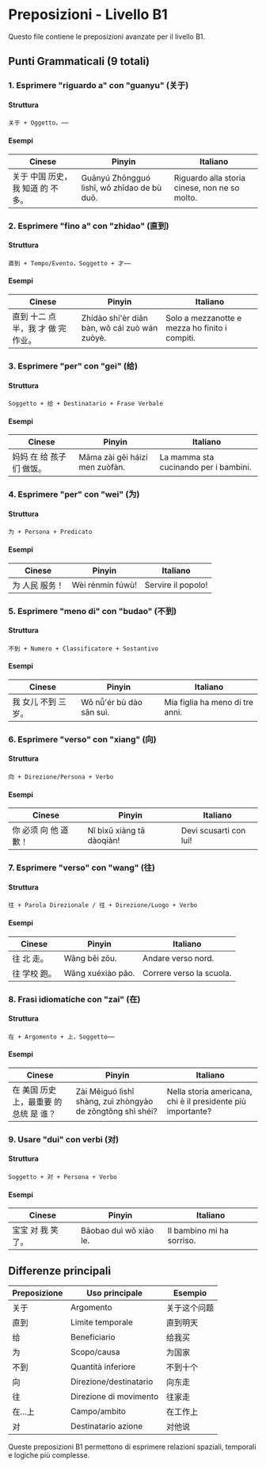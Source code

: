# Preposizioni - Livello B1

Questo file contiene le preposizioni avanzate per il livello B1.

## Punti Grammaticali (9 totali)

### 1. Esprimere "riguardo a" con "guanyu" (关于)

#### Struttura

```
关于 + Oggetto，⋯⋯
```

#### Esempi

| Cinese | Pinyin | Italiano |
|--------|--------|----------|
| 关于 中国 历史，我 知道 的 不 多。 | Guānyú Zhōngguó lìshǐ, wǒ zhīdao de bù duō. | Riguardo alla storia cinese, non ne so molto. |

### 2. Esprimere "fino a" con "zhidao" (直到)

#### Struttura

```
直到 + Tempo/Evento，Soggetto + 才⋯⋯
```

#### Esempi

| Cinese | Pinyin | Italiano |
|--------|--------|----------|
| 直到 十二 点 半，我 才 做 完 作业。 | Zhídào shí'èr diǎn bàn, wǒ cái zuò wán zuòyè. | Solo a mezzanotte e mezza ho finito i compiti. |

### 3. Esprimere "per" con "gei" (给)

#### Struttura

```
Soggetto + 给 + Destinatario + Frase Verbale
```

#### Esempi

| Cinese | Pinyin | Italiano |
|--------|--------|----------|
| 妈妈 在 给 孩子 们 做饭。 | Māma zài gěi háizi men zuòfàn. | La mamma sta cucinando per i bambini. |

### 4. Esprimere "per" con "wei" (为)

#### Struttura

```
为 + Persona + Predicato
```

#### Esempi

| Cinese | Pinyin | Italiano |
|--------|--------|----------|
| 为 人民 服务！ | Wèi rénmín fúwù! | Servire il popolo! |

### 5. Esprimere "meno di" con "budao" (不到)

#### Struttura

```
不到 + Numero + Classificatore + Sostantivo
```

#### Esempi

| Cinese | Pinyin | Italiano |
|--------|--------|----------|
| 我 女儿 不到 三 岁。 | Wǒ nǚ'ér bù dào sān suì. | Mia figlia ha meno di tre anni. |

### 6. Esprimere "verso" con "xiang" (向)

#### Struttura

```
向 + Direzione/Persona + Verbo
```

#### Esempi

| Cinese | Pinyin | Italiano |
|--------|--------|----------|
| 你 必须 向 他 道歉！ | Nǐ bìxū xiàng tā dàoqiàn! | Devi scusarti con lui! |

### 7. Esprimere "verso" con "wang" (往)

#### Struttura

```
往 + Parola Direzionale / 往 + Direzione/Luogo + Verbo
```

#### Esempi

| Cinese | Pinyin | Italiano |
|--------|--------|----------|
| 往 北 走。 | Wǎng běi zǒu. | Andare verso nord. |
| 往 学校 跑。 | Wǎng xuéxiào pǎo. | Correre verso la scuola. |

### 8. Frasi idiomatiche con "zai" (在)

#### Struttura

```
在 + Argomento + 上，Soggetto⋯⋯
```

#### Esempi

| Cinese | Pinyin | Italiano |
|--------|--------|----------|
| 在 美国 历史 上，最重要 的 总统 是 谁？ | Zài Měiguó lìshǐ shàng, zuì zhòngyào de zǒngtǒng shì shéi? | Nella storia americana, chi è il presidente più importante? |

### 9. Usare "dui" con verbi (对)

#### Struttura

```
Soggetto + 对 + Persona + Verbo
```

#### Esempi

| Cinese | Pinyin | Italiano |
|--------|--------|----------|
| 宝宝 对 我 笑 了。 | Bǎobao duì wǒ xiào le. | Il bambino mi ha sorriso. |

## Differenze principali

| Preposizione | Uso principale | Esempio |
|--------------|----------------|---------|
| 关于 | Argomento | 关于这个问题 |
| 直到 | Limite temporale | 直到明天 |
| 给 | Beneficiario | 给我买 |
| 为 | Scopo/causa | 为国家 |
| 不到 | Quantità inferiore | 不到十个 |
| 向 | Direzione/destinatario | 向东走 |
| 往 | Direzione di movimento | 往家走 |
| 在...上 | Campo/ambito | 在工作上 |
| 对 | Destinatario azione | 对他说 |

Queste preposizioni B1 permettono di esprimere relazioni spaziali, temporali e logiche più complesse.
